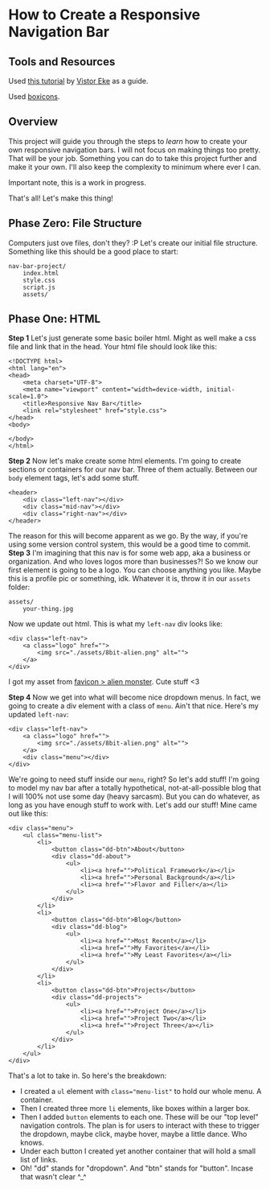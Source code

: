 # How to Create a Responsive Navigation Bar

## Tools and Resources
Used [this tutorial](https://www.freecodecamp.org/news/how-to-build-a-responsive-navigation-bar-with-dropdown-menu-using-javascript/) by [Vistor Eke](https://github.com/Evavic44/responsive-navbar-with-dropdown) as a guide.

Used [boxicons](https://github.com/atisawd/boxicons).

## Overview
This project will guide you through the steps to *learn* how to create your own responsive navigation bars. I will not focus on making things too pretty. That will be your job. Something you can do to take this project further and make it your own. I'll also keep the complexity to minimum where ever I can.

Important note, this is a work in progress.

That's all! Let's make this thing!

## Phase Zero: File Structure
Computers just ove files, don't they? :P Let's create our initial file structure. Something like this should be a good place to start:
```
nav-bar-project/
    index.html
    style.css
    script.js
    assets/
```

## Phase One: HTML
**Step 1**
Let's just generate some basic boiler html. Might as well make a css file and link that in the head. Your html file should look like this:
```
<!DOCTYPE html>
<html lang="en">
<head>
    <meta charset="UTF-8">
    <meta name="viewport" content="width=device-width, initial-scale=1.0">
    <title>Responsive Nav Bar</title>
    <link rel="stylesheet" href="style.css">
</head>
<body>
    
</body>
</html>
```
**Step 2**
Now let's make create some html elements. I'm going to create sections or containers for our nav bar. Three of them actually. Between our `body` element tags, let's add some stuff.
```
<header>
    <div class="left-nav"></div>
    <div class="mid-nav"></div>
    <div class="right-nav"></div>
</header>
```
The reason for this will become apparent as we go.
By the way, if you're using some version control system, this would be a good time to commit.
**Step 3**
I'm imagining that this nav is for some web app, aka a business or organization. And who loves logos more than businesses?! So we know our first element is going to be a logo. You can choose anything you like. Maybe this is a profile pic or something, idk.
Whatever it is, throw it in our `assets` folder:
```
assets/
    your-thing.jpg
```
Now we update out html. This is what my `left-nav` div looks like:
```
<div class="left-nav">
    <a class="logo" href="">
        <img src="./assets/8bit-alien.png" alt="">
    </a>
</div>
```
I got my asset from [favicon > alien monster](https://favicon.io/emoji-favicons/alien-monster). Cute stuff <3

**Step 4**
Now we get into what will become nice dropdown menus. In fact, we going to create a div element with a class of `menu`. Ain't that nice. Here's my updated `left-nav`:
```
<div class="left-nav">
    <a class="logo" href="">
        <img src="./assets/8bit-alien.png" alt="">
    </a>
    <div class="menu"></div>
</div>
```
We're going to need stuff inside our `menu`, right? So let's add stuff! I'm going to model my nav bar after a totally hypothetical, not-at-all-possible blog that I will 100% not use some day (heavy sarcasm). But you can do whatever, as long as you have enough stuff to work with.
Let's add our stuff! Mine came out like this:
```
<div class="menu">
    <ul class="menu-list">
        <li>
            <button class="dd-btn">About</button>
            <div class="dd-about">
                <ul>
                    <li><a href="">Political Framework</a></li>
                    <li><a href="">Personal Background</a></li>
                    <li><a href="">Flavor and Filler</a></li>
                </ul>
            </div>
        </li>
        <li>
            <button class="dd-btn">Blog</button>
            <div class="dd-blog">
                <ul>
                    <li><a href="">Most Recent</a></li>
                    <li><a href="">My Favorites</a></li>
                    <li><a href="">My Least Favorites</a></li>
                </ul>
            </div>
        </li>
        <li>
            <button class="dd-btn">Projects</button>
            <div class="dd-projects">
                <ul>
                    <li><a href="">Project One</a></li>
                    <li><a href="">Project Two</a></li>
                    <li><a href="">Project Three</a></li>
                </ul> 
            </div>
        </li>
    </ul>
</div>
```
That's a lot to take in. So here's the breakdown:
- I created a `ul` element with `class="menu-list"` to hold our whole menu. A container.
- Then I created three more `li` elements, like boxes within a larger box.
- Then I added `button` elements to each one. These will be our "top level" navigation controls. The plan is for users to interact with these to trigger the dropdown, maybe click, maybe hover, maybe a little dance. Who knows.
- Under each button I created yet another container that will hold a small list of links.
- Oh! "dd" stands for "dropdown". And "btn" stands for "button". Incase that wasn't clear ^_^